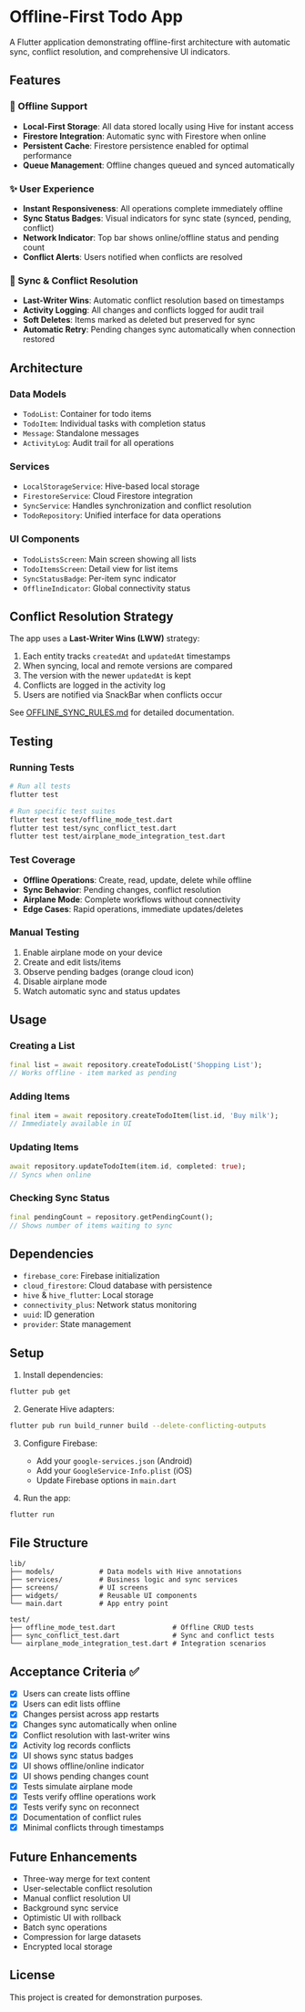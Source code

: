 # Offline-First Todo App

A Flutter application demonstrating offline-first architecture with automatic sync, conflict resolution, and comprehensive UI indicators.

## Features

### 🔌 Offline Support
- **Local-First Storage**: All data stored locally using Hive for instant access
- **Firestore Integration**: Automatic sync with Firestore when online
- **Persistent Cache**: Firestore persistence enabled for optimal performance
- **Queue Management**: Offline changes queued and synced automatically

### ✨ User Experience
- **Instant Responsiveness**: All operations complete immediately offline
- **Sync Status Badges**: Visual indicators for sync state (synced, pending, conflict)
- **Network Indicator**: Top bar shows online/offline status and pending count
- **Conflict Alerts**: Users notified when conflicts are resolved

### 🔄 Sync & Conflict Resolution
- **Last-Writer Wins**: Automatic conflict resolution based on timestamps
- **Activity Logging**: All changes and conflicts logged for audit trail
- **Soft Deletes**: Items marked as deleted but preserved for sync
- **Automatic Retry**: Pending changes sync automatically when connection restored

## Architecture

### Data Models
- `TodoList`: Container for todo items
- `TodoItem`: Individual tasks with completion status
- `Message`: Standalone messages
- `ActivityLog`: Audit trail for all operations

### Services
- `LocalStorageService`: Hive-based local storage
- `FirestoreService`: Cloud Firestore integration
- `SyncService`: Handles synchronization and conflict resolution
- `TodoRepository`: Unified interface for data operations

### UI Components
- `TodoListsScreen`: Main screen showing all lists
- `TodoItemsScreen`: Detail view for list items
- `SyncStatusBadge`: Per-item sync indicator
- `OfflineIndicator`: Global connectivity status

## Conflict Resolution Strategy

The app uses a **Last-Writer Wins (LWW)** strategy:

1. Each entity tracks `createdAt` and `updatedAt` timestamps
2. When syncing, local and remote versions are compared
3. The version with the newer `updatedAt` is kept
4. Conflicts are logged in the activity log
5. Users are notified via SnackBar when conflicts occur

See [OFFLINE_SYNC_RULES.md](OFFLINE_SYNC_RULES.md) for detailed documentation.

## Testing

### Running Tests
```bash
# Run all tests
flutter test

# Run specific test suites
flutter test test/offline_mode_test.dart
flutter test test/sync_conflict_test.dart
flutter test test/airplane_mode_integration_test.dart
```

### Test Coverage
- **Offline Operations**: Create, read, update, delete while offline
- **Sync Behavior**: Pending changes, conflict resolution
- **Airplane Mode**: Complete workflows without connectivity
- **Edge Cases**: Rapid operations, immediate updates/deletes

### Manual Testing
1. Enable airplane mode on your device
2. Create and edit lists/items
3. Observe pending badges (orange cloud icon)
4. Disable airplane mode
5. Watch automatic sync and status updates

## Usage

### Creating a List
```dart
final list = await repository.createTodoList('Shopping List');
// Works offline - item marked as pending
```

### Adding Items
```dart
final item = await repository.createTodoItem(list.id, 'Buy milk');
// Immediately available in UI
```

### Updating Items
```dart
await repository.updateTodoItem(item.id, completed: true);
// Syncs when online
```

### Checking Sync Status
```dart
final pendingCount = repository.getPendingCount();
// Shows number of items waiting to sync
```

## Dependencies

- `firebase_core`: Firebase initialization
- `cloud_firestore`: Cloud database with persistence
- `hive` & `hive_flutter`: Local storage
- `connectivity_plus`: Network status monitoring
- `uuid`: ID generation
- `provider`: State management

## Setup

1. Install dependencies:
```bash
flutter pub get
```

2. Generate Hive adapters:
```bash
flutter pub run build_runner build --delete-conflicting-outputs
```

3. Configure Firebase:
   - Add your `google-services.json` (Android)
   - Add your `GoogleService-Info.plist` (iOS)
   - Update Firebase options in `main.dart`

4. Run the app:
```bash
flutter run
```

## File Structure

```
lib/
├── models/           # Data models with Hive annotations
├── services/         # Business logic and sync services
├── screens/          # UI screens
├── widgets/          # Reusable UI components
└── main.dart         # App entry point

test/
├── offline_mode_test.dart              # Offline CRUD tests
├── sync_conflict_test.dart             # Sync and conflict tests
└── airplane_mode_integration_test.dart # Integration scenarios
```

## Acceptance Criteria ✅

- [x] Users can create lists offline
- [x] Users can edit lists offline
- [x] Changes persist across app restarts
- [x] Changes sync automatically when online
- [x] Conflict resolution with last-writer wins
- [x] Activity log records conflicts
- [x] UI shows sync status badges
- [x] UI shows offline/online indicator
- [x] UI shows pending changes count
- [x] Tests simulate airplane mode
- [x] Tests verify offline operations work
- [x] Tests verify sync on reconnect
- [x] Documentation of conflict rules
- [x] Minimal conflicts through timestamps

## Future Enhancements

- Three-way merge for text content
- User-selectable conflict resolution
- Manual conflict resolution UI
- Background sync service
- Optimistic UI with rollback
- Batch sync operations
- Compression for large datasets
- Encrypted local storage

## License

This project is created for demonstration purposes.
